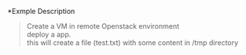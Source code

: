 *Exmple Description

> Create a VM in remote Openstack environment  
> deploy a app.  
	this will create a file (test.txt)  with some content in /tmp directory


